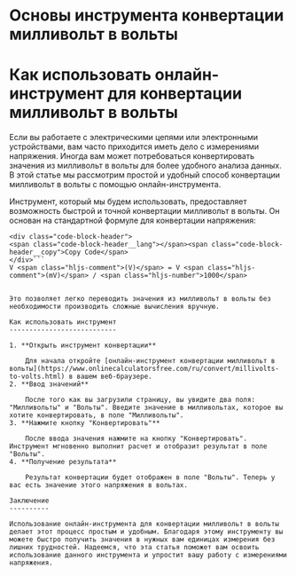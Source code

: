 Основы инструмента конвертации милливольт в вольты
==================================================

Как использовать онлайн-инструмент для конвертации милливольт в вольты
======================================================================

Если вы работаете с электрическими цепями или электронными устройствами, вам часто приходится иметь дело с измерениями напряжения. Иногда вам может потребоваться конвертировать значения из милливольт в вольты для более удобного анализа данных. В этой статье мы рассмотрим простой и удобный способ конвертации милливольт в вольты с помощью онлайн-инструмента.

Инструмент, который мы будем использовать, предоставляет возможность быстрой и точной конвертации милливольт в вольты. Он основан на стандартной формуле для конвертации напряжения:

```
<div class="code-block-header">
<span class="code-block-header__lang"></span><span class="code-block-header__copy">Copy Code</span>
</div>```
V <span class="hljs-comment">(V)</span> = V <span class="hljs-comment">(mV)</span> / <span class="hljs-number">1000</span>

```
```

Это позволяет легко переводить значения из милливольт в вольты без необходимости производить сложные вычисления вручную.

Как использовать инструмент
---------------------------

1. **Открыть инструмент конвертации**
    
    Для начала откройте [онлайн-инструмент конвертации милливольт в вольты](https://www.onlinecalculatorsfree.com/ru/convert/millivolts-to-volts.html) в вашем веб-браузере.
2. **Ввод значений**
    
    После того как вы загрузили страницу, вы увидите два поля: "Милливольты" и "Вольты". Введите значение в милливольтах, которое вы хотите конвертировать, в поле "Милливольты".
3. **Нажмите кнопку "Конвертировать"**
    
    После ввода значения нажмите на кнопку "Конвертировать". Инструмент мгновенно выполнит расчет и отобразит результат в поле "Вольты".
4. **Получение результата**
    
    Результат конвертации будет отображен в поле "Вольты". Теперь у вас есть значение этого напряжения в вольтах.

Заключение
----------

Использование онлайн-инструмента для конвертации милливольт в вольты делает этот процесс простым и удобным. Благодаря этому инструменту вы можете быстро получить значения в нужных вам единицах измерения без лишних трудностей. Надеемся, что эта статья поможет вам освоить использование данного инструмента и упростит вашу работу с измерениями напряжения.